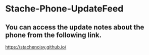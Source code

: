 # Stache-Phone-UpdateFeed

## You can access the update notes about the phone from the following link.
https://stachenoisy.github.io/

